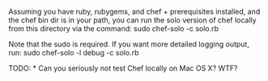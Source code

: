 Assuming you have ruby, rubygems, and chef + prerequisites installed, and the chef bin dir is in your path, you can run the solo version of chef locally from this directory via the command:
    sudo chef-solo -c solo.rb

Note that the sudo is required. If you want more detailed logging output, run:
    sudo chef-solo -l debug -c solo.rb

TODO:
    * Can you seriously not test Chef locally on Mac OS X?  WTF?


